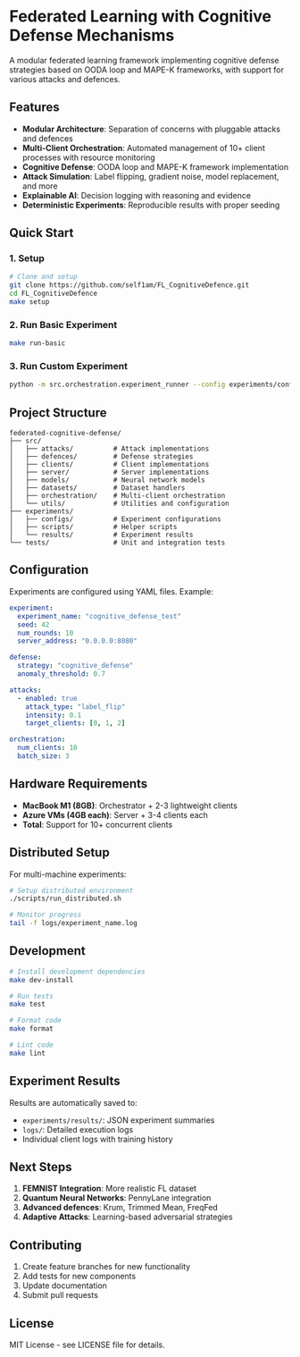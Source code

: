 # Federated Learning with Cognitive Defense Mechanisms

A modular federated learning framework implementing cognitive defense strategies based on OODA loop and MAPE-K frameworks, with support for various attacks and defences.

## Features

- **Modular Architecture**: Separation of concerns with pluggable attacks and defences
- **Multi-Client Orchestration**: Automated management of 10+ client processes with resource monitoring
- **Cognitive Defense**: OODA loop and MAPE-K framework implementation
- **Attack Simulation**: Label flipping, gradient noise, model replacement, and more
- **Explainable AI**: Decision logging with reasoning and evidence
- **Deterministic Experiments**: Reproducible results with proper seeding

## Quick Start

### 1. Setup
```bash
# Clone and setup
git clone https://github.com/self1am/FL_CognitiveDefence.git
cd FL_CognitiveDefence
make setup
```

### 2. Run Basic Experiment
```bash
make run-basic
```

### 3. Run Custom Experiment
```bash
python -m src.orchestration.experiment_runner --config experiments/configs/your_config.yaml
```

## Project Structure

```
federated-cognitive-defense/
├── src/
│   ├── attacks/          # Attack implementations
│   ├── defences/         # Defense strategies
│   ├── clients/          # Client implementations
│   ├── server/           # Server implementations
│   ├── models/           # Neural network models
│   ├── datasets/         # Dataset handlers
│   ├── orchestration/    # Multi-client orchestration
│   └── utils/            # Utilities and configuration
├── experiments/
│   ├── configs/          # Experiment configurations
│   ├── scripts/          # Helper scripts
│   └── results/          # Experiment results
└── tests/                # Unit and integration tests
```

## Configuration

Experiments are configured using YAML files. Example:

```yaml
experiment:
  experiment_name: "cognitive_defense_test"
  seed: 42
  num_rounds: 10
  server_address: "0.0.0.0:8080"

defense:
  strategy: "cognitive_defense"
  anomaly_threshold: 0.7

attacks:
  - enabled: true
    attack_type: "label_flip"
    intensity: 0.1
    target_clients: [0, 1, 2]

orchestration:
  num_clients: 10
  batch_size: 3
```

## Hardware Requirements

- **MacBook M1 (8GB)**: Orchestrator + 2-3 lightweight clients
- **Azure VMs (4GB each)**: Server + 3-4 clients each
- **Total**: Support for 10+ concurrent clients

## Distributed Setup

For multi-machine experiments:

```bash
# Setup distributed environment
./scripts/run_distributed.sh

# Monitor progress
tail -f logs/experiment_name.log
```

## Development

```bash
# Install development dependencies
make dev-install

# Run tests
make test

# Format code
make format

# Lint code
make lint
```

## Experiment Results

Results are automatically saved to:
- `experiments/results/`: JSON experiment summaries
- `logs/`: Detailed execution logs
- Individual client logs with training history

## Next Steps

1. **FEMNIST Integration**: More realistic FL dataset
2. **Quantum Neural Networks**: PennyLane integration
3. **Advanced defences**: Krum, Trimmed Mean, FreqFed
4. **Adaptive Attacks**: Learning-based adversarial strategies

## Contributing

1. Create feature branches for new functionality
2. Add tests for new components
3. Update documentation
4. Submit pull requests

## License

MIT License - see LICENSE file for details.